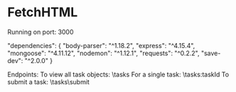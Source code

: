 # FetchHTML

Running on port: 3000

"dependencies": {
"body-parser": "^1.18.2",
"express": "^4.15.4",
"mongoose": "^4.11.12",
"nodemon": "^1.12.1",
"requests": "^0.2.2",
"save-dev": "^2.0.0"
}

Endpoints: 
To view all task objects: \tasks 
For a single task: \tasks\:taskId
To submit a task:  \tasks\submit